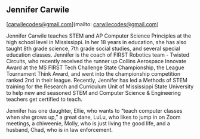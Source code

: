 ## Jennifer Carwile[carwilecodes@gmail.com](mailto: carwilecodes@gmail.com)Jennifer Carwile teaches STEM and AP Computer Science Principles at the high school level in Mississippi. In her 18 years in education, she has also taught 8th grade science, 7th grade social studies, and several special education classes. Jennifer is the coach of FIRST Robotics team - Twisted Circuits, who recently received the runner up Collins Aerospace Innovate Award at the MS FIRST Tech Challenge State Championship, the League Tournament Think Award, and went into the championship competition ranked 2nd in their league.
Recently, Jennifer has led a Methods of STEM training for the Research and Curriculum Unit of Mississippi State University to help new and seasoned STEM and Computer Science & Engineering teachers get certified to teach. 

Jennifer has one daughter, Ellie, who wants to “teach computer classes when she grows up,” a great dane, LuLu, who likes to jump in on Zoom meetings, a chiweenie, Molly, who is just living the good life, and a husband, Chad, who is in law enforcement. 